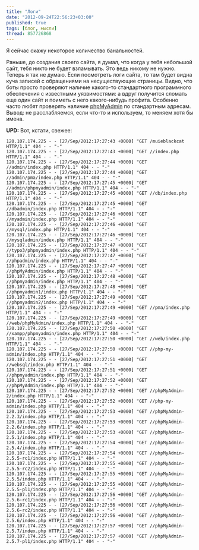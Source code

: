 ```yaml
---
title: "Логи"
date: "2012-09-24T22:56:23+03:00"
published: true
tags: [блог, мысли]
thread: 857726868
---
```


Я сейчас скажу некоторое количество банальностей.

Раньше, до создания своего сайта, я думал, что когда у тебя небольшой сайт, тебя никто не будет взламывать. Это ведь
никому не нужно. Теперь я так не думаю. Если посмотреть логи сайта, то там будет видна куча записей с обращениями
на несуществующие страницы. Видно, что боты просто проверяют наличие какого-то стандартного программного обеспечения
с известными уязвимостями: a вдруг получится сломать еще один сайт и поиметь с него какого-нибудь профита. Особенно
часто любят проверять наличие [phpMyAdmin](http://www.phpmyadmin.net/home_page/index.php) по стандартным адресам.
Вывод: не расслабляемся, если что-то и используем, то меняем хотя бы имена.

**UPD:** Вот, кстати, свежее:

~~~~~
120.107.174.225 - - [27/Sep/2012:17:27:43 +0000] "GET /muieblackcat HTTP/1.1" 404 - - "-"
120.107.174.225 - - [27/Sep/2012:17:27:43 +0000] "GET //index.php HTTP/1.1" 404 - - "-"
120.107.174.225 - - [27/Sep/2012:17:27:44 +0000] "GET //admin/index.php HTTP/1.1" 404 - - "-"
120.107.174.225 - - [27/Sep/2012:17:27:44 +0000] "GET //admin/pma/index.php HTTP/1.1" 404 - - "-"
120.107.174.225 - - [27/Sep/2012:17:27:45 +0000] "GET //admin/phpmyadmin/index.php HTTP/1.1" 404 - - "-"
120.107.174.225 - - [27/Sep/2012:17:27:45 +0000] "GET //db/index.php HTTP/1.1" 404 - - "-"
120.107.174.225 - - [27/Sep/2012:17:27:45 +0000] "GET //dbadmin/index.php HTTP/1.1" 404 - - "-"
120.107.174.225 - - [27/Sep/2012:17:27:46 +0000] "GET //myadmin/index.php HTTP/1.1" 404 - - "-"
120.107.174.225 - - [27/Sep/2012:17:27:46 +0000] "GET //mysql/index.php HTTP/1.1" 404 - - "-"
120.107.174.225 - - [27/Sep/2012:17:27:46 +0000] "GET //mysqladmin/index.php HTTP/1.1" 404 - - "-"
120.107.174.225 - - [27/Sep/2012:17:27:47 +0000] "GET //typo3/phpmyadmin/index.php HTTP/1.1" 404 - - "-"
120.107.174.225 - - [27/Sep/2012:17:27:47 +0000] "GET //phpadmin/index.php HTTP/1.1" 404 - - "-"
120.107.174.225 - - [27/Sep/2012:17:27:47 +0000] "GET //phpMyAdmin/index.php HTTP/1.1" 404 - - "-"
120.107.174.225 - - [27/Sep/2012:17:27:48 +0000] "GET //phpmyadmin/index.php HTTP/1.1" 404 - - "-"
120.107.174.225 - - [27/Sep/2012:17:27:48 +0000] "GET //phpmyadmin1/index.php HTTP/1.1" 404 - - "-"
120.107.174.225 - - [27/Sep/2012:17:27:49 +0000] "GET //phpmyadmin2/index.php HTTP/1.1" 404 - - "-"
120.107.174.225 - - [27/Sep/2012:17:27:49 +0000] "GET //pma/index.php HTTP/1.1" 404 - - "-"
120.107.174.225 - - [27/Sep/2012:17:27:49 +0000] "GET //web/phpMyAdmin/index.php HTTP/1.1" 404 - - "-"
120.107.174.225 - - [27/Sep/2012:17:27:50 +0000] "GET //xampp/phpmyadmin/index.php HTTP/1.1" 404 - - "-"
120.107.174.225 - - [27/Sep/2012:17:27:50 +0000] "GET //web/index.php HTTP/1.1" 404 - - "-"
120.107.174.225 - - [27/Sep/2012:17:27:50 +0000] "GET //php-my-admin/index.php HTTP/1.1" 404 - - "-"
120.107.174.225 - - [27/Sep/2012:17:27:51 +0000] "GET //websql/index.php HTTP/1.1" 404 - - "-"
120.107.174.225 - - [27/Sep/2012:17:27:51 +0000] "GET //phpmyadmin/index.php HTTP/1.1" 404 - - "-"
120.107.174.225 - - [27/Sep/2012:17:27:52 +0000] "GET //phpMyAdmin/index.php HTTP/1.1" 404 - - "-"
120.107.174.225 - - [27/Sep/2012:17:27:52 +0000] "GET //phpMyAdmin-2/index.php HTTP/1.1" 404 - - "-"
120.107.174.225 - - [27/Sep/2012:17:27:52 +0000] "GET //php-my-admin/index.php HTTP/1.1" 404 - - "-"
120.107.174.225 - - [27/Sep/2012:17:27:53 +0000] "GET //phpMyAdmin-2.2.3/index.php HTTP/1.1" 404 - - "-"
120.107.174.225 - - [27/Sep/2012:17:27:53 +0000] "GET //phpMyAdmin-2.2.6/index.php HTTP/1.1" 404 - - "-"
120.107.174.225 - - [27/Sep/2012:17:27:53 +0000] "GET //phpMyAdmin-2.5.1/index.php HTTP/1.1" 404 - - "-"
120.107.174.225 - - [27/Sep/2012:17:27:54 +0000] "GET //phpMyAdmin-2.5.4/index.php HTTP/1.1" 404 - - "-"
120.107.174.225 - - [27/Sep/2012:17:27:54 +0000] "GET //phpMyAdmin-2.5.5-rc1/index.php HTTP/1.1" 404 - - "-"
120.107.174.225 - - [27/Sep/2012:17:27:55 +0000] "GET //phpMyAdmin-2.5.5-rc2/index.php HTTP/1.1" 404 - - "-"
120.107.174.225 - - [27/Sep/2012:17:27:55 +0000] "GET //phpMyAdmin-2.5.5/index.php HTTP/1.1" 404 - - "-"
120.107.174.225 - - [27/Sep/2012:17:27:55 +0000] "GET //phpMyAdmin-2.5.5-pl1/index.php HTTP/1.1" 404 - - "-"
120.107.174.225 - - [27/Sep/2012:17:27:56 +0000] "GET //phpMyAdmin-2.5.6-rc1/index.php HTTP/1.1" 404 - - "-"
120.107.174.225 - - [27/Sep/2012:17:27:56 +0000] "GET //phpMyAdmin-2.5.6-rc2/index.php HTTP/1.1" 404 - - "-"
120.107.174.225 - - [27/Sep/2012:17:27:56 +0000] "GET //phpMyAdmin-2.5.6/index.php HTTP/1.1" 404 - - "-"
120.107.174.225 - - [27/Sep/2012:17:27:57 +0000] "GET //phpMyAdmin-2.5.7/index.php HTTP/1.1" 404 - - "-"
120.107.174.225 - - [27/Sep/2012:17:27:57 +0000] "GET //phpMyAdmin-2.5.7-pl1/index.php HTTP/1.1" 404 - - "-"
~~~~~
